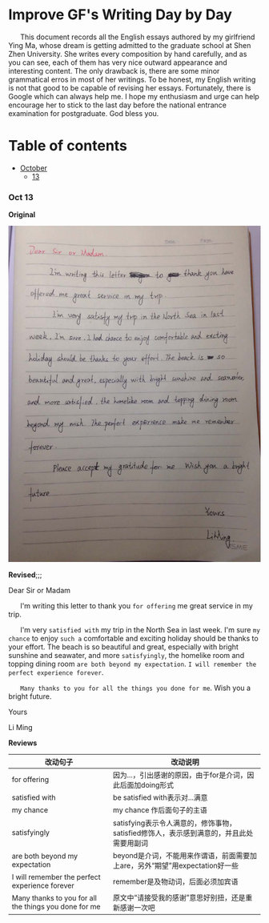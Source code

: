 # Improve GF's Writing Day by Day

&nbsp;&nbsp;&nbsp;&nbsp;&nbsp;&nbsp;This document records all the English essays authored by my girlfriend Ying Ma, whose dream is getting admitted to the graduate school at Shen Zhen University. She writes every composition by hand carefully, and as you can see, each of them has very nice outward appearance and interesting content. The only drawback is, there are some minor grammatical erros in most of her writings. To be honest, my English writing is not that good to be capable of revising her essays. Fortunately, there is Google which can always help me. I hope my enthusiasm and urge can help encourage her to stick to the last day before the national entrance examination for postgraduate. God bless you.

# Table of contents

* [October](#oct-13)
    * [13](#oct-13)

### Oct 13

**Original**

![alttext](/images/10.13/1.jpg)

**Revised**;;;

Dear Sir or Madam

&nbsp;&nbsp;&nbsp;&nbsp;&nbsp;&nbsp;I'm writing this letter to thank you `for offering` me great service in my trip.

&nbsp;&nbsp;&nbsp;&nbsp;&nbsp;&nbsp;I'm very `satisfied with` my trip in the North Sea in last week. I'm sure `my chance` to enjoy `such a` comfortable and exciting holiday should be thanks to your effort. The beach is so beautiful and great, especially with bright sunshine and seawater, and more `satisfyingly`, the homelike room and topping dining room `are both beyond my expectation`. `I will remember the perfect experience forever`.

&nbsp;&nbsp;&nbsp;&nbsp;&nbsp;&nbsp;`Many thanks to you for all the things you done for me`. Wish you a bright future.

Yours

Li Ming

**Reviews**

| 改动句子                                              | 改动说明                                                                                |
|-------------------------------------------------------|-----------------------------------------------------------------------------------------|
| for offering                                          | 因为...，引出感谢的原因，由于for是介词，因此后面加doing形式                             |
| satisfied with                                        | be satisfied with表示对...满意                                                          |
| my chance                                             | my chance 作后面句子的主语                                                              |
| satisfyingly                                          | satisfying表示令人满意的，修饰事物，satisfied修饰人，表示感到满意的，并且此处需要用副词 |
| are both beyond my expectation                        | beyond是介词，不能用来作谓语，前面需要加上are，另外“期望”用expectation好一些            |
| I will remember the perfect experience forever        | remember是及物动词，后面必须加宾语                                                      |
| Many thanks to you for all the things you done for me | 原文中“请接受我的感谢”意思好别扭，还是重新感谢一次吧                                    |
